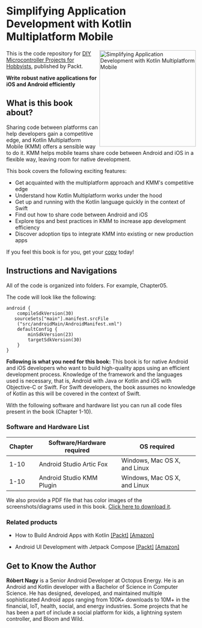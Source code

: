 # Simplifying Application Development with Kotlin Multiplatform Mobile

<a href="https://www.packtpub.com/product/simplifying-application-development-with-kotlin-multiplatform-mobile/9781801812580"><img src="https://static.packt-cdn.com/products/9781801812580/cover/smaller" alt="Simplifying Application Development with Kotlin Multiplatform Mobile" height="256px" align="right"></a>

This is the code repository for [DIY Microcontroller Projects for Hobbyists](https://www.packtpub.com/product/simplifying-application-development-with-kotlin-multiplatform-mobile/9781801812580), published by Packt.

**Write robust native applications for iOS and Android efficiently**

## What is this book about?
Sharing code between platforms can help developers gain a competitive edge, and Kotlin Multiplatform Mobile (KMM) offers a sensible way to do it. KMM helps mobile teams share code between Android and iOS in a flexible way, leaving room for native development.

This book covers the following exciting features:
* Get acquainted with the multiplatform approach and KMM's competitive edge
* Understand how Kotlin Multiplatform works under the hood
* Get up and running with the Kotlin language quickly in the context of Swift
* Find out how to share code between Android and iOS
* Explore tips and best practices in KMM to increase app development efficiency
* Discover adoption tips to integrate KMM into existing or new production apps

If you feel this book is for you, get your [copy](https://www.amazon.com/Simplifying-Application-Development-Kotlin-Multiplatform/dp/1801812586) today!


## Instructions and Navigations
All of the code is organized into folders. For example, Chapter05.

The code will look like the following:
```
android {
    compileSdkVersion(30)
   sourceSets["main"].manifest.srcFile
    ("src/androidMain/AndroidManifest.xml")
    defaultConfig {
        minSdkVersion(23)
        targetSdkVersion(30)
    }
}
```

**Following is what you need for this book:**
This book is for native Android and iOS developers who want to build high-quality apps using an efficient development process. Knowledge of the framework and the languages used is necessary, that is, Android with Java or Kotlin and iOS with Objective-C or Swift. For Swift developers, the book assumes no knowledge of Kotlin as this will be covered in the context of Swift.

With the following software and hardware list you can run all code files present in the book (Chapter 1-10).

### Software and Hardware List
| Chapter | Software/Hardware required | OS required |
| -------- | ------------------------------------ | ----------------------------------- |
| 1-10 | Android Studio Artic Fox | Windows, Mac OS X, and Linux |
| 1-10 | Android Studio KMM Plugin| Windows, Mac OS X, and Linux |


We also provide a PDF file that has color images of the screenshots/diagrams used in this book. [Click here to download it](https://static.packt-cdn.com/downloads/9781801812580_ColorImages.pdf).

### Related products
* How to Build Android Apps with Kotlin [[Packt]](https://www.packtpub.com/product/how-to-build-android-apps-with-kotlin/9781838984113) [[Amazon]](https://www.amazon.com/Build-Android-Apps-Kotlin-hands/dp/1838984119)

* Android UI Development with Jetpack Compose [[Packt]](https://www.packtpub.com/product/architecting-high-performance-embedded-systems/9781789955965?utm_source=github&utm_medium=repository&utm_campaign=9781789955965) [[Amazon]](https://www.amazon.com/Android-Development-Jetpack-Compose-declarative-dp-1801812160/dp/1801812160/ref=mt_other?_encoding=UTF8&me=&qid=)


## Get to Know the Author
**Róbert Nagy**
is a Senior Android Developer at Octopus Energy. He is an Android and Kotlin developer with a Bachelor of Science in Computer Science. He has designed, developed, and maintained multiple sophisticated Android apps ranging from 100K+ downloads to 10M+ in the financial, IoT, health, social, and energy industries. Some projects that he has been a part of include a social platform for kids, a lightning system controller, and Bloom and Wild.
